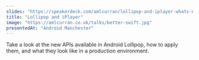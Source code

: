```yaml
---
slides: "https://speakerdeck.com/amlcurran/lollipop-and-iplayer-whats-new-with-material-design"
title: "Lollipop and iPlayer"
image: "https://amlcurran.co.uk/talks/better-swift.jpg"
presentedAt: "Android Manchester"
---
```

Take a look at the new APIs available in Android Lollipop, how to apply them, and what they look like in a production environment.